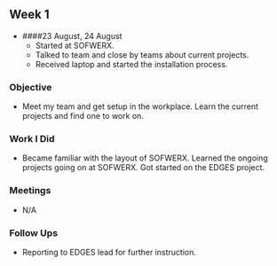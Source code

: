 ## Week 1

   -  ####23 August, 24 August
      *  Started at SOFWERX.
      *  Talked to team and close by teams about current projects.
      *  Received laptop and started the installation process.

   ### Objective
  -  Meet my team and get setup in the workplace. Learn the current projects and find one to work on.

   ### Work I Did
  -  Became familiar with the layout of SOFWERX. Learned the ongoing projects going on at SOFWERX. Got started on the EDGES project.

   ### Meetings
  -  N/A

   ### Follow Ups
  -  Reporting to EDGES lead for further instruction. 
